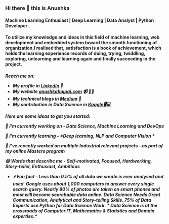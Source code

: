 ### Hi there 👋 this is Anushka

<!--
**anushka-DS/anushka-DS** is a ✨ _special_ ✨ repository because its `README.md` (this file) appears on your GitHub profile.
-->

<h4>Machine Learning Enthusiast | Deep Learning | Data Analyst | Python Developer .</h4>
<h4>To utilize my knowledge and ideas in this field of machine learning, web development and embedded system toward the smooth functioning of organization,I realised that, satisfaction is a book of achievement, which holds the learning experience records of doing, trying, twiddling, exploring, unlearning and learning again and finally succeeding in the project.</h4>


<h5>Reach me on:
  
- My profile in <a href="https://www.linkedin.com/in/anushka-bajpai/">LinkedIn</a> 💼 
- My website <a href="https://inprogress.com/">anushkabajpai.com</a> 📹 ✍🏾
- My technical blogs in <a href="https://medium.com/@anushkhabajpai">Medium</a> 🏓
- My contribution in Data Science in <a href="https://www.kaggle.com/anushkaml">Kaggle</a>🖥💻



Here are some ideas to get you started:


🔭 I’m currently working on - *Data Science, Machine Learning and DevOps*

🌱 I’m currently learning - *Deep learning, NLP and Computer Vision *

👯 I’ve recently worked on multiple Industrial relevant projects - *as part of my online Masters program*

😄 Words that describe me - *Self-motivated, Focused, Hardworking, Story-teller, Enthusiast, Ambitious*

- ⚡ Fun fact -  *Less than 0.5% of all data we create is ever analysed and used.*
                 *Google uses about 1,000 computers to answer every single search query.*
                 *Nearly 80% of photos are taken on smart phones and most will become searchable data online.*
                 *Data Science Needs Great Communication, Analytical and Story-telling Skills.*
                 *75% of Data Experts use Python for Data Science Work.*
                 * Data Science is at the crossroads of Computer IT, Mathematics & Statistics and Domain expertise.*

